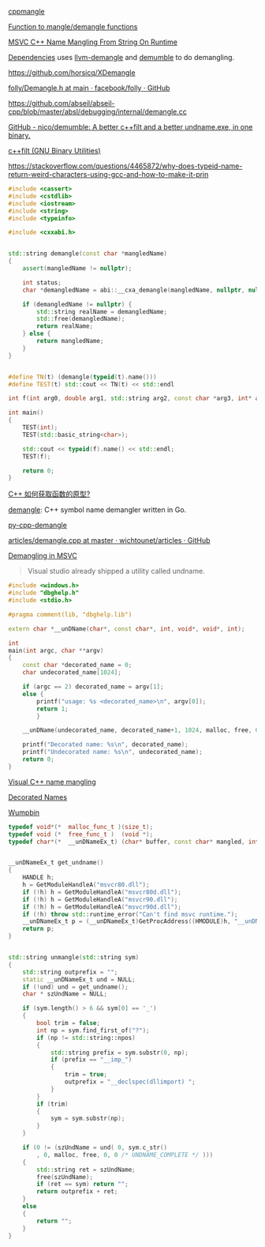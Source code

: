 [cppmangle](https://github.com/AVGTechnologies/cppmangle)

[Function to mangle/demangle functions](https://stackoverflow.com/questions/4939636/function-to-mangle-demangle-functions)

[MSVC C++ Name Mangling From String On Runtime](https://stackoverflow.com/questions/55159432/msvc-c-name-mangling-from-string-on-runtime)

[Dependencies](https://github.com/lucasg/Dependencies) uses [llvm-demangle](https://github.com/lucasg/Dependencies/tree/master/third_party/llvm-demangle) and [demumble](https://github.com/nico/demumble) to do demangling.

https://github.com/horsicq/XDemangle

[folly/Demangle.h at main · facebook/folly · GitHub](https://github.com/facebook/folly/blob/main/folly/Demangle.h)

https://github.com/abseil/abseil-cpp/blob/master/absl/debugging/internal/demangle.cc

[GitHub - nico/demumble: A better c++filt and a better undname.exe, in one binary.](https://github.com/nico/demumble)

[c++filt (GNU Binary Utilities)](https://sourceware.org/binutils/docs/binutils/c_002b_002bfilt.html)

https://stackoverflow.com/questions/4465872/why-does-typeid-name-return-weird-characters-using-gcc-and-how-to-make-it-prin

```cpp
#include <cassert>
#include <cstdlib>
#include <iostream>
#include <string>
#include <typeinfo>

#include <cxxabi.h>


std::string demangle(const char *mangledName)
{
    assert(mangledName != nullptr);

    int status;
    char *demangledName = abi::__cxa_demangle(mangledName, nullptr, nullptr, &status);

    if (demangledName != nullptr) {
        std::string realName = demangledName;
        std::free(demangledName);
        return realName;
    } else {
        return mangledName;
    }
}


#define TN(t) (demangle(typeid(t).name()))
#define TEST(t) std::cout << TN(t) << std::endl

int f(int arg0, double arg1, std::string arg2, const char *arg3, int* arg4, std::string& arg5);

int main()
{
    TEST(int);
    TEST(std::basic_string<char>);

    std::cout << typeid(f).name() << std::endl;
    TEST(f);

    return 0;
}
```

[C++ 如何获取函数的原型?](https://www.zhihu.com/question/278587865/answer/401159650)

[demangle](https://github.com/ianlancetaylor/demangle): C++ symbol name demangler written in Go.

[py-cpp-demangle](https://github.com/benfred/py-cpp-demangle)

[articles/demangle.cpp at master · wichtounet/articles · GitHub](https://github.com/wichtounet/articles/blob/master/src/demangle.cpp)

[Demangling in MSVC](https://stackoverflow.com/questions/13777681/demangling-in-msvc)

> Visual studio already shipped a utility called undname.

```cpp
#include <windows.h>
#include "dbghelp.h"
#include <stdio.h>

#pragma comment(lib, "dbghelp.lib")

extern char *__unDName(char*, const char*, int, void*, void*, int);

int
main(int argc, char **argv)
{
    const char *decorated_name = 0;
    char undecorated_name[1024];

    if (argc == 2) decorated_name = argv[1];
    else {
        printf("usage: %s <decorated_name>\n", argv[0]);
        return 1;
        }

    __unDName(undecorated_name, decorated_name+1, 1024, malloc, free, 0x2800);

    printf("Decorated name: %s\n", decorated_name);
    printf("Undecorated name: %s\n", undecorated_name);
    return 0;
}
```

[Visual C++ name mangling](https://en.wikiversity.org/wiki/Visual_C%2B%2B_name_mangling)

[Decorated Names](https://docs.microsoft.com/en-us/cpp/build/reference/decorated-names?view=msvc-170)

[Wumpbin](https://www.benf.org/other/wumpbin/index.html)

```cpp
typedef void*(*  malloc_func_t )(size_t);
typedef void (*  free_func_t )  (void *);
typedef char*(*  __unDNameEx_t) (char* buffer, const char* mangled, int buflen, malloc_func_t memget, free_func_t memfree, void* unknown, unsigned short int flags );


__unDNameEx_t get_undname()
{
	HANDLE h;
	h = GetModuleHandleA("msvcr80.dll");
	if (!h) h = GetModuleHandleA("msvcr80d.dll");
	if (!h) h = GetModuleHandleA("msvcr90.dll");
	if (!h) h = GetModuleHandleA("msvcr90d.dll");
	if (!h) throw std::runtime_error("Can't find msvc runtime.");
	__unDNameEx_t p = (__unDNameEx_t)GetProcAddress((HMODULE)h, "__unDNameEx");
	return p;
}


std::string unmangle(std::string sym)
{
	std::string outprefix = "";
	static __unDNameEx_t und = NULL;
	if (!und) und = get_undname();
	char * szUndName = NULL;

	if (sym.length() > 6 && sym[0] == '_')
	{
		bool trim = false;
		int np = sym.find_first_of("?");
		if (np != std::string::npos)
		{
			std::string prefix = sym.substr(0, np);
			if (prefix == "__imp_")
			{
				trim = true;
				outprefix = "__declspec(dllimport) ";
			}
		}
		if (trim)
		{
			sym = sym.substr(np);
		}
	}

	if (0 != (szUndName = und( 0, sym.c_str()
		, 0, malloc, free, 0, 0 /* UNDNAME_COMPLETE */ )))
	{
		std::string ret = szUndName;
		free(szUndName);
		if (ret == sym) return "";
		return outprefix + ret;
	}
	else
	{
		return "";
	}
}
```
